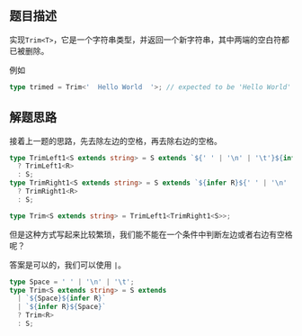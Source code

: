 ## 题目描述

实现`Trim<T>`，它是一个字符串类型，并返回一个新字符串，其中两端的空白符都已被删除。

例如

```ts
type trimed = Trim<'  Hello World  '>; // expected to be 'Hello World'
```

## 解题思路

接着上一题的思路，先去除左边的空格，再去除右边的空格。

```ts
type TrimLeft1<S extends string> = S extends `${' ' | '\n' | '\t'}${infer R}`
  ? TrimLeft1<R>
  : S;
type TrimRight1<S extends string> = S extends `${infer R}${' ' | '\n' | '\t'}`
  ? TrimRight1<R>
  : S;

type Trim<S extends string> = TrimLeft1<TrimRight1<S>>;
```

但是这种方式写起来比较繁琐，我们能不能在一个条件中判断左边或者右边有空格呢？

答案是可以的，我们可以使用 `|`。

```ts
type Space = ' ' | '\n' | '\t';
type Trim<S extends string> = S extends
  | `${Space}${infer R}`
  | `${infer R}${Space}`
  ? Trim<R>
  : S;
```
